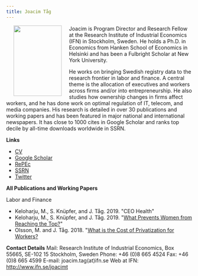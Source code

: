 ```yaml
---
title: Joacim Tåg
---
```


<img src="http://www.joacimtag.se/static/Joacim_1_130x190.jpg" width="130" height="190" align="left" hspace="20">Joacim is Program Director and Research Fellow at the Research Institute of Industrial Economics (IFN) in Stockholm, Sweden. He holds a Ph.D. in Economics from Hanken School of Economics in Helsinki and has been a Fulbright Scholar at New York University.

He works on bringing Swedish registry data to the research frontier in labor and finance. A central theme is the allocation of executives and workers across firms and/or into entrepreneurship. He also studies how ownership changes in firms affect workers, and he has done work on optimal regulation of IT, telecom, and media companies. His research is detailed in over 30 publications and working papers and has been featured in major national and international newspapers. It has close to 1000 cites in Google Scholar and ranks top decile by all-time downloads worldwide in SSRN.

**Links**

* [CV](http://www.joacimtag.se/static/JoacimTag_CV_Sept2019.pdf)
* [Google Scholar](http://scholar.google.com/citations?user=Q0dCshQAAAAJ&amp;hl=en)
* [RePEc](https://ideas.repec.org/e/ptg3.html)
* [SSRN](https://papers.ssrn.com/sol3/cf_dev/AbsByAuth.cfm?per_id=397712)
* [Twitter](https://twitter.com/joacimtag)

**All Publications and Working Papers**

Labor and Finance
* Keloharju, M., S. Knüpfer, and J. Tåg. 2019. "CEO Health"
* Keloharju, M., S. Knüpfer, and J. Tåg. 2019. "[What Prevents Women from Reaching the Top?](https://ssrn.com/abstract=2730207)"
* Olsson, M. and J. Tåg. 2018. "[What is the Cost of Privatization for Workers?](https://papers.ssrn.com/sol3/papers.cfm?abstract_id=3134462)


**Contact Details**
Mail: Research Institute of Industrial Economics, Box 55665, SE-102 15 Stockholm, Sweden
Phone:&nbsp;+46 (0)8 665 4524
Fax:&nbsp;+46 (0)8 665 4599
E-mail: joacim.tag(at)ifn.se
Web at IFN: http://www.ifn.se/joacimt